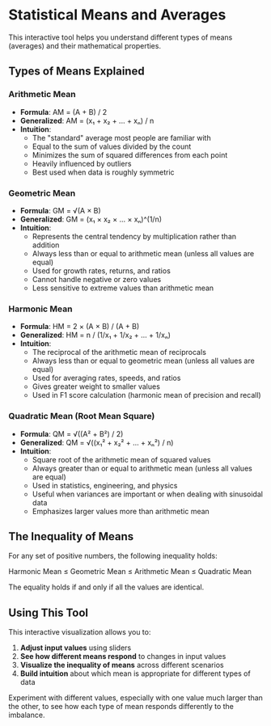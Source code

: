 # Statistical Means and Averages

This interactive tool helps you understand different types of means (averages) and their mathematical properties.

## Types of Means Explained

### Arithmetic Mean

- **Formula**: AM = (A + B) / 2
- **Generalized**: AM = (x₁ + x₂ + ... + xₙ) / n
- **Intuition**: 
  - The "standard" average most people are familiar with
  - Equal to the sum of values divided by the count
  - Minimizes the sum of squared differences from each point
  - Heavily influenced by outliers
  - Best used when data is roughly symmetric

### Geometric Mean

- **Formula**: GM = √(A × B)
- **Generalized**: GM = (x₁ × x₂ × ... × xₙ)^(1/n)
- **Intuition**:
  - Represents the central tendency by multiplication rather than addition
  - Always less than or equal to arithmetic mean (unless all values are equal)
  - Used for growth rates, returns, and ratios
  - Cannot handle negative or zero values
  - Less sensitive to extreme values than arithmetic mean

### Harmonic Mean

- **Formula**: HM = 2 × (A × B) / (A + B)
- **Generalized**: HM = n / (1/x₁ + 1/x₂ + ... + 1/xₙ)
- **Intuition**:
  - The reciprocal of the arithmetic mean of reciprocals
  - Always less than or equal to geometric mean (unless all values are equal)
  - Used for averaging rates, speeds, and ratios
  - Gives greater weight to smaller values
  - Used in F1 score calculation (harmonic mean of precision and recall)

### Quadratic Mean (Root Mean Square)

- **Formula**: QM = √((A² + B²) / 2)
- **Generalized**: QM = √((x₁² + x₂² + ... + xₙ²) / n)
- **Intuition**:
  - Square root of the arithmetic mean of squared values
  - Always greater than or equal to arithmetic mean (unless all values are equal)
  - Used in statistics, engineering, and physics
  - Useful when variances are important or when dealing with sinusoidal data
  - Emphasizes larger values more than arithmetic mean

## The Inequality of Means

For any set of positive numbers, the following inequality holds:

Harmonic Mean ≤ Geometric Mean ≤ Arithmetic Mean ≤ Quadratic Mean

The equality holds if and only if all the values are identical.

## Using This Tool

This interactive visualization allows you to:

1. **Adjust input values** using sliders
2. **See how different means respond** to changes in input values
3. **Visualize the inequality of means** across different scenarios
4. **Build intuition** about which mean is appropriate for different types of data

Experiment with different values, especially with one value much larger than the other, to see how each type of mean responds differently to the imbalance.
